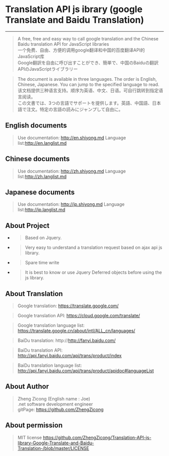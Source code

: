 # Translation API js ibrary (google Translate and Baidu Translation)

***

> A free, free and easy way to call google translation and the Chinese Baidu translation API for JavaScript libraries
<br/> 一个免费、自由、方便的调用google翻译和中国的百度翻译API的JavaScript库
<br/> Google翻訳を自由に呼び出すことができ、簡単で、中国のBaiduの翻訳APIのJavaScriptライブラリー

> The document is available in three languages. The order is English, Chinese, Japanese. You can jump to the specified language to read.
<br/> 该文档提供三种语言支持。顺序为英语、中文、日语。可自行跳转到指定语言阅读。
<br/> この文書では、3つの言語でサポートを提供します。英語、中国語、日本語で注文。特定の言語の読みにジャンプして自由に。

## English documents
> Use documentation: http://en.shiyong.md
> Language list:http://en.langlist.md

## Chinese documents
> Use documentation: http://zh.shiyong.md
> Language list:http://zh.langlist.md

## Japanese documents
> Use documentation: http://jp.shiyong.md
> Language list:http://jp.langlist.md

## About Project
* > Based on Jquery.
* > Very easy to understand a translation request based on ajax api js library.
* > Spare time write
* > It is best to know or use Jquery Deferred objects before using the js library.

## About Translation
> Google translation:
    https://translate.google.com/
    
> Google translation API<Official charges>:
    https://cloud.google.com/translate/
    
> Google translation language list:
    https://translate.google.cn/about/intl/ALL_cn/languages/
    
> BaiDu translation:
    http://http://fanyi.baidu.com/
    
> BaiDu translation API<Free limit>:
    http://api.fanyi.baidu.com/api/trans/product/index
    
> BaiDu translation language list:
    http://api.fanyi.baidu.com/api/trans/product/apidoc#languageList
    

## About Author
> Zheng Zicong (English name : Joe)
<br/> .net software development engineer
<br/> gitPage: https://github.com/ZhengZicong

## About permission
> MIT license
https://github.com/ZhengZicong/Translation-API-js-library-Google-Translate-and-Baidu-Translation-/blob/master/LICENSE

